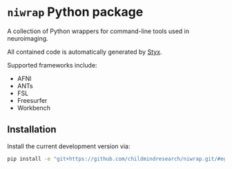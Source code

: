 # `niwrap` Python package

A collection of Python wrappers for command-line tools used in neuroimaging.

All contained code is automatically generated by [Styx](https://github.com/childmindresearch/styx).

Supported frameworks include:

- AFNI
- ANTs
- FSL
- Freesurfer
- Workbench

## Installation

Install the current development version via:

```bash
pip install -e "git+https://github.com/childmindresearch/niwrap.git/#egg=niwrap&subdirectory=python"
```
